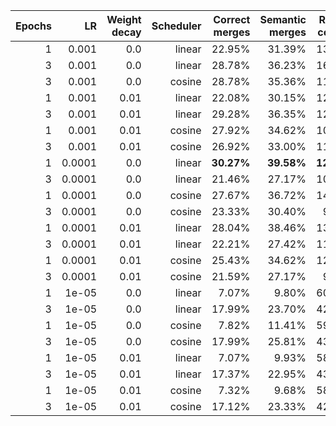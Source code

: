 | Epochs | LR | Weight decay | Scheduler | Correct merges | Semantic merges | Raising conflict | Valid Java markdown |
| ---: | ---: | ---: | ---: | ---: | ---: | ---: | ---: |
| 1 | 0.001 | 0.0 | linear | 22.95% | 31.39% | 13.52% | 77.79% |
| 3 | 0.001 | 0.0 | linear | 28.78% | 36.23% | 16.13% | 84.12% |
| 3 | 0.001 | 0.0 | cosine | 28.78% | 35.36% | 11.41% | 79.28% |
| 1 | 0.001 | 0.01 | linear | 22.08% | 30.15% | 12.41% | 76.18% |
| 3 | 0.001 | 0.01 | linear | 29.28% | 36.35% | 12.78% | 82.88% |
| 1 | 0.001 | 0.01 | cosine | 27.92% | 34.62% | 10.05% | 82.88% |
| 3 | 0.001 | 0.01 | cosine | 26.92% | 33.00% | 11.66% | 76.05% |
| 1 | 0.0001 | 0.0 | linear | **30.27%** | **39.58%** | **12.90%** | **92.43%** |
| 3 | 0.0001 | 0.0 | linear | 21.46% | 27.17% | 10.30% | 64.14% |
| 1 | 0.0001 | 0.0 | cosine | 27.67% | 36.72% | 14.52% | 90.69% |
| 3 | 0.0001 | 0.0 | cosine | 23.33% | 30.40% | 9.55% | 64.27% |
| 1 | 0.0001 | 0.01 | linear | 28.04% | 38.46% | 13.03% | 90.20% |
| 3 | 0.0001 | 0.01 | linear | 22.21% | 27.42% | 11.54% | 64.27% |
| 1 | 0.0001 | 0.01 | cosine | 25.43% | 34.62% | 12.78% | 89.95% |
| 3 | 0.0001 | 0.01 | cosine | 21.59% | 27.17% | 9.43% | 63.77% |
| 1 | 1e-05 | 0.0 | linear | 7.07% | 9.80% | 60.55% | 99.75% |
| 3 | 1e-05 | 0.0 | linear | 17.99% | 23.70% | 42.56% | 98.26% |
| 1 | 1e-05 | 0.0 | cosine | 7.82% | 11.41% | 59.43% | 99.38% |
| 3 | 1e-05 | 0.0 | cosine | 17.99% | 25.81% | 43.18% | 99.26% |
| 1 | 1e-05 | 0.01 | linear | 7.07% | 9.93% | 58.06% | 99.63% |
| 3 | 1e-05 | 0.01 | linear | 17.37% | 22.95% | 43.30% | 98.51% |
| 1 | 1e-05 | 0.01 | cosine | 7.32% | 9.68% | 58.81% | 99.13% |
| 3 | 1e-05 | 0.01 | cosine | 17.12% | 23.33% | 42.93% | 98.14% |
